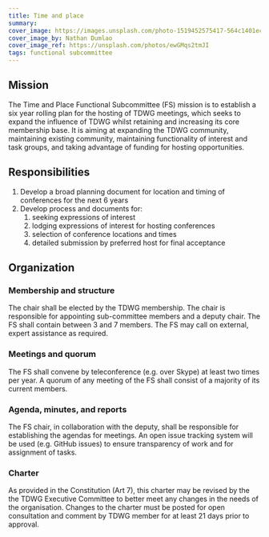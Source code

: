 ```yaml
---
title: Time and place
summary: 
cover_image: https://images.unsplash.com/photo-1519452575417-564c1401ecc0
cover_image_by: Nathan Dumlao
cover_image_ref: https://unsplash.com/photos/ewGMqs2tmJI
tags: functional subcommittee
---
```


## Mission

The Time and Place Functional Subcommittee (FS) mission is to establish a six year rolling plan for the hosting of TDWG meetings, which seeks to expand the influence of TDWG whilst retaining and increasing its core membership base. It is aiming at expanding the TDWG community, maintaining existing community, maintaining functionality of interest and task groups, and taking advantage of funding for hosting opportunities.

## Responsibilities

1. Develop a broad planning document for location and timing of conferences for the next 6 years
1. Develop process and documents for:
    1. seeking expressions of interest
    1. lodging expressions of interest for hosting conferences
    1. selection of conference locations and times
    1. detailed submission by preferred host for final acceptance

## Organization

### Membership and structure

The chair shall be elected by the TDWG membership. The chair is responsible for appointing sub-committee members and a deputy chair. The FS shall contain between 3 and 7 members. The FS may call on external, expert assistance as required.

### Meetings and quorum

The FS shall convene by teleconference (e.g. over Skype) at least two times per year. A quorum of any meeting of the FS shall consist of a majority of its current members. 

### Agenda, minutes, and reports

The FS chair, in collaboration with the deputy, shall be responsible for establishing the agendas for meetings. An open issue tracking system will be used (e.g. GitHub issues) to ensure transparency of work and for assignment of tasks.

### Charter 

As provided in the Constitution (Art 7), this charter may be revised by the the TDWG Executive Committee to better meet any changes in the needs of the organisation. Changes to the charter must be posted for open consultation and comment by TDWG member for at least 21 days prior to approval.
